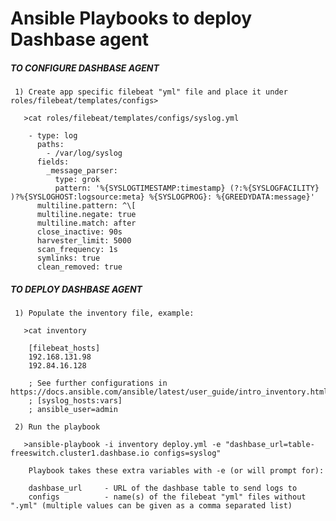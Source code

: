 # Ansible Playbooks to deploy Dashbase agent

##### TO CONFIGURE DASHBASE AGENT #####

     1) Create app specific filebeat "yml" file and place it under roles/filebeat/templates/configs>

       >cat roles/filebeat/templates/configs/syslog.yml

        - type: log
          paths:
            - /var/log/syslog
          fields:
            _message_parser:
              type: grok
              pattern: '%{SYSLOGTIMESTAMP:timestamp} (?:%{SYSLOGFACILITY} )?%{SYSLOGHOST:logsource:meta} %{SYSLOGPROG}: %{GREEDYDATA:message}'
          multiline.pattern: ^\[
          multiline.negate: true
          multiline.match: after
          close_inactive: 90s
          harvester_limit: 5000
          scan_frequency: 1s
          symlinks: true
          clean_removed: true

##### TO DEPLOY DASHBASE AGENT #####

     1) Populate the inventory file, example:

       >cat inventory

        [filebeat_hosts]
        192.168.131.98
        192.84.16.128

        ; See further configurations in https://docs.ansible.com/ansible/latest/user_guide/intro_inventory.html
        ; [syslog_hosts:vars]
        ; ansible_user=admin

     2) Run the playbook

       >ansible-playbook -i inventory deploy.yml -e "dashbase_url=table-freeswitch.cluster1.dashbase.io configs=syslog"

        Playbook takes these extra variables with -e (or will prompt for):

        dashbase_url     - URL of the dashbase table to send logs to
        configs          - name(s) of the filebeat "yml" files without ".yml" (multiple values can be given as a comma separated list)
